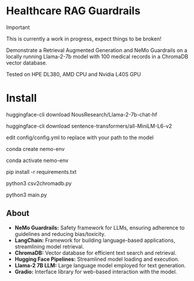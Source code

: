 # Healthcare RAG Guardrails

> [!IMPORTANT]
> This is currently a work in progress, expect things to be broken!

Demonstrate a Retrieval Augmented Generation and NeMo Guardrails on a locally running Llama-2-7b model with 100 medical records in a ChromaDB vector database.

Tested on HPE DL380, AMD CPU and Nvidia L40S GPU

# Install
huggingface-cli download NousResearch/Llama-2-7b-chat-hf

huggingface-cli download sentence-transformers/all-MiniLM-L6-v2 

edit config/config.yml to replace with your path to the model 

conda create nemo-env 

conda activate nemo-env

pip install -r requirements.txt 

python3 csv2chromadb.py

python3 main.py

## About

* __NeMo Guardrails:__ Safety framework for LLMs, ensuring adherence to guidelines and reducing bias/toxicity.
* __LangChain:__ Framework for building language-based applications, streamlining model retrieval.
* __ChromaDB:__ Vector database for efficient text search and retrieval. 
* __Hugging Face Pipelines:__ Streamlined model loading and execution. 
* __Llama-2 7B LLM:__ Large language model employed for text generation.
* __Gradio:__ Interface library for web-based interaction with the model. 
